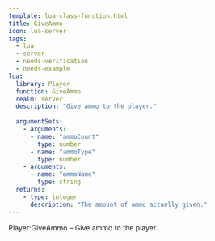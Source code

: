 ```yaml
---
template: lua-class-function.html
title: GiveAmmo
icon: lua-server
tags:
  - lua
  - server
  - needs-verification
  - needs-example
lua:
  library: Player
  function: GiveAmmo
  realm: server
  description: "Give ammo to the player."
  
  argumentSets:
    - arguments:
      - name: "ammoCount"
        type: number
      - name: "ammoType"
        type: number
    - arguments:
      - name: "ammoName"
        type: string
  returns:
    - type: integer
      description: "The amount of ammo actually given."
---
```


<div class="lua__search__keywords">
Player:GiveAmmo &#x2013; Give ammo to the player.
</div>
